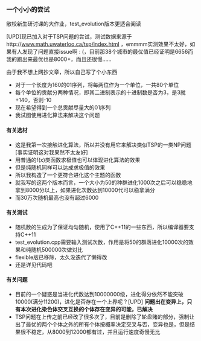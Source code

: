 ### 一个小小的尝试
敝校新生研讨课的大作业，test_evolution版本更适合阅读

[UPD]现已加入对于TSP问题的尝试，测试数据来源于http://www.math.uwaterloo.ca/tsp/index.html  ，emmmm实测效果不太好，如果有人发现了问题直接issue啊 : (，目前那38个城市的最优值已经证明是6656而我的跑出来最优也是8000+，而且还很慢……

由于我不想上网抄文章，所以自己写了个小东西
+ 对于一个长度为160的01序列，将每两位作为一个单位，一共80个单位
+ 每个单位的贡献分两种情况，即其二进制表示的十进制数是否为3，是3就+140，否则-10
+ 现在希望得到一个总贡献尽量大的01序列
+ 我试图使用进化算法来解决这个问题

#### 有关选材
+ 这是我第一次接触进化算法，所以并没有用它来解决类似TSP的一类NP问题[事实证明这对我果然不太友好]
+ 用普通的f(x)类函数求极值也可以体现进化算法的效果
+ 但是纯随机同样可以达成求极值的效果
+ 所以我构造了一个更符合进化这个主题的函数
+ 就我写的这两个版本而言，一个大小为50的种群进化1000次之后可以稳稳地拿到8000分以上，如果进化次数达到10000代可以稳拿满分
+ 而30万次随机最高也没有超过6000

#### 有关测试
+ 随机数的生成为了保证均匀随机，使用了C++11的一些东西，所以编译器要支持C++11
+ test_evolution.cpp需要输入测试次数，作用是将50的群落进化10000次的效果和纯随机500000次做对比
+ flexible版已移除，太久没迭代了懒得改
+ 还是详见代码吧

#### 有关问题
+ 目前的一个疑惑是当进化代数达到10000000级，进化得分依然不能突破10000(满分11200)，进化是否存在一个上界呢？[UPD] **问题出在变异上，只有本次进化染色体交叉互换的个体存在变异的可能，已解决**
+ TSP问题在上传之前已经改了很多次了，目前是删除了轮盘赌的部分，强制让出了最优的两个个体之外的所有个体按概率决定交叉与否，变异也是，但是结果很不稳定，从8000到12000都有过，并且运行速度奇慢无比
